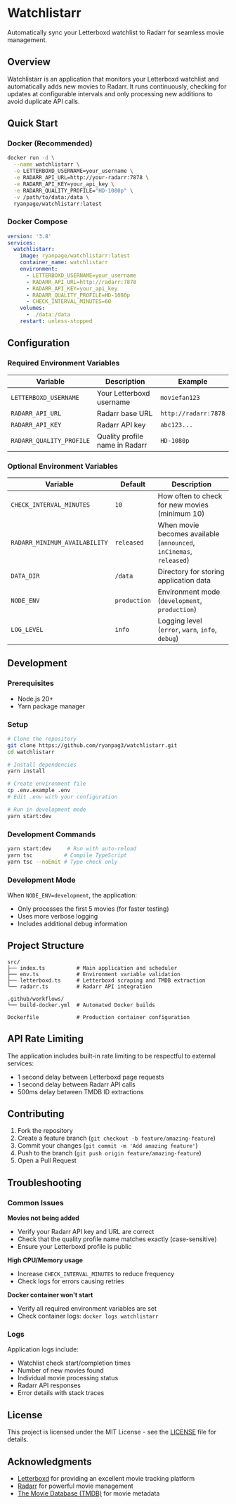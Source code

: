 # Watchlistarr

Automatically sync your Letterboxd watchlist to Radarr for seamless movie management.

## Overview

Watchlistarr is an application that monitors your Letterboxd watchlist and automatically adds new movies to Radarr. It runs continuously, checking for updates at configurable intervals and only processing new additions to avoid duplicate API calls.

## Quick Start

### Docker (Recommended)

```bash
docker run -d \
  --name watchlistarr \
  -e LETTERBOXD_USERNAME=your_username \
  -e RADARR_API_URL=http://your-radarr:7878 \
  -e RADARR_API_KEY=your_api_key \
  -e RADARR_QUALITY_PROFILE="HD-1080p" \
  -v /path/to/data:/data \
  ryanpage/watchlistarr:latest
```

### Docker Compose

```yaml
version: '3.8'
services:
  watchlistarr:
    image: ryanpage/watchlistarr:latest
    container_name: watchlistarr
    environment:
      - LETTERBOXD_USERNAME=your_username
      - RADARR_API_URL=http://radarr:7878
      - RADARR_API_KEY=your_api_key
      - RADARR_QUALITY_PROFILE=HD-1080p
      - CHECK_INTERVAL_MINUTES=60
    volumes:
      - ./data:/data
    restart: unless-stopped
```

## Configuration

### Required Environment Variables

| Variable | Description | Example |
|----------|-------------|---------|
| `LETTERBOXD_USERNAME` | Your Letterboxd username | `moviefan123` |
| `RADARR_API_URL` | Radarr base URL | `http://radarr:7878` |
| `RADARR_API_KEY` | Radarr API key | `abc123...` |
| `RADARR_QUALITY_PROFILE` | Quality profile name in Radarr | `HD-1080p` |

### Optional Environment Variables

| Variable | Default | Description |
|----------|---------|-------------|
| `CHECK_INTERVAL_MINUTES` | `10` | How often to check for new movies (minimum 10) |
| `RADARR_MINIMUM_AVAILABILITY` | `released` | When movie becomes available (`announced`, `inCinemas`, `released`) |
| `DATA_DIR` | `/data` | Directory for storing application data |
| `NODE_ENV` | `production` | Environment mode (`development`, `production`) |
| `LOG_LEVEL` | `info` | Logging level (`error`, `warn`, `info`, `debug`) |

## Development

### Prerequisites

- Node.js 20+
- Yarn package manager

### Setup

```bash
# Clone the repository
git clone https://github.com/ryanpag3/watchlistarr.git
cd watchlistarr

# Install dependencies
yarn install

# Create environment file
cp .env.example .env
# Edit .env with your configuration

# Run in development mode
yarn start:dev
```

### Development Commands

```bash
yarn start:dev     # Run with auto-reload
yarn tsc          # Compile TypeScript
yarn tsc --noEmit # Type check only
```

### Development Mode

When `NODE_ENV=development`, the application:
- Only processes the first 5 movies (for faster testing)
- Uses more verbose logging
- Includes additional debug information

## Project Structure

```
src/
├── index.ts          # Main application and scheduler
├── env.ts            # Environment variable validation
├── letterboxd.ts     # Letterboxd scraping and TMDB extraction
└── radarr.ts         # Radarr API integration

.github/workflows/
└── build-docker.yml  # Automated Docker builds

Dockerfile            # Production container configuration
```

## API Rate Limiting

The application includes built-in rate limiting to be respectful to external services:
- 1 second delay between Letterboxd page requests
- 1 second delay between Radarr API calls
- 500ms delay between TMDB ID extractions

## Contributing

1. Fork the repository
2. Create a feature branch (`git checkout -b feature/amazing-feature`)
3. Commit your changes (`git commit -m 'Add amazing feature'`)
4. Push to the branch (`git push origin feature/amazing-feature`)
5. Open a Pull Request

## Troubleshooting

### Common Issues

**Movies not being added**
- Verify your Radarr API key and URL are correct
- Check that the quality profile name matches exactly (case-sensitive)
- Ensure your Letterboxd profile is public

**High CPU/Memory usage**
- Increase `CHECK_INTERVAL_MINUTES` to reduce frequency
- Check logs for errors causing retries

**Docker container won't start**
- Verify all required environment variables are set
- Check container logs: `docker logs watchlistarr`

### Logs

Application logs include:
- Watchlist check start/completion times
- Number of new movies found
- Individual movie processing status
- Radarr API responses
- Error details with stack traces

## License

This project is licensed under the MIT License - see the [LICENSE](LICENSE) file for details.

## Acknowledgments

- [Letterboxd](https://letterboxd.com/) for providing an excellent movie tracking platform
- [Radarr](https://radarr.video/) for powerful movie management
- [The Movie Database (TMDB)](https://www.themoviedb.org/) for movie metadata